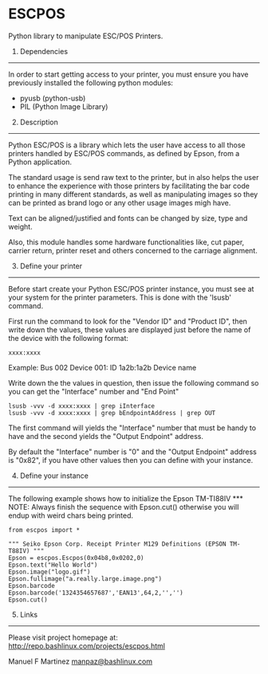 ESCPOS
======

Python library to manipulate ESC/POS Printers.

1. Dependencies
------------------------------------------------------------------

In order to start getting access to your printer, you must ensure
you have previously installed the following python modules:

  * pyusb (python-usb)
  * PIL (Python Image Library)

2. Description
------------------------------------------------------------------

Python ESC/POS is a library which lets the user have access to all
those printers handled by ESC/POS commands, as defined by Epson,
from a Python application.

The standard usage is send raw text to the printer, but in also 
helps the user to enhance the experience with those printers by
facilitating the bar code printing in many different standards,
as well as manipulating images so they can be printed as brand
logo or any other usage images migh have. 

Text can be aligned/justified and fonts can be changed by size,
type and weight.

Also, this module handles some hardware functionalities like, cut
paper, carrier return, printer reset and others concerned to the
carriage alignment.

3. Define your printer
------------------------------------------------------------------

Before start create your Python ESC/POS printer instance, you must
see at your system for the printer parameters. This is done with
the 'lsusb' command.

First run the command to look for the "Vendor ID" and "Product ID",
then write down the values, these values are displayed just before
the name of the device with the following format:

    xxxx:xxxx

Example:
  Bus 002 Device 001: ID 1a2b:1a2b Device name

Write down the the values in question, then issue the following
command so you can get the "Interface" number and "End Point"

    lsusb -vvv -d xxxx:xxxx | grep iInterface
    lsusb -vvv -d xxxx:xxxx | grep bEndpointAddress | grep OUT

The first command will yields the "Interface" number that must
be handy to have and the second yields the "Output Endpoint"
address.

By default the "Interface" number is "0" and the "Output Endpoint"
address is "0x82",  if you have other values then you can define
with your instance.

4. Define your instance
------------------------------------------------------------------

The following example shows how to initialize the Epson TM-TI88IV
*** NOTE: Always finish the sequence with Epson.cut() otherwise
          you will endup with weird chars being printed.

    from escpos import *
  
    """ Seiko Epson Corp. Receipt Printer M129 Definitions (EPSON TM-T88IV) """
    Epson = escpos.Escpos(0x04b8,0x0202,0)
    Epson.text("Hello World")
    Epson.image("logo.gif")
    Epson.fullimage("a.really.large.image.png")
    Epson.barcode
    Epson.barcode('1324354657687','EAN13',64,2,'','')
    Epson.cut()

5. Links
------------------------------------------------------------------

Please visit project homepage at:
http://repo.bashlinux.com/projects/escpos.html

Manuel F Martinez <manpaz@bashlinux.com>

